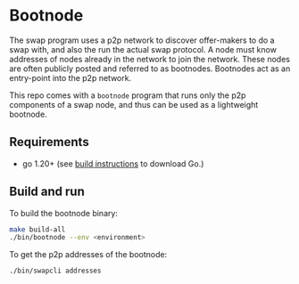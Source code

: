 # Bootnode

The swap program uses a p2p network to discover offer-makers to do a swap with, and also the run the actual swap protocol. A node must know addresses of nodes already in the network to join the network. These nodes are often publicly posted and referred to as bootnodes. Bootnodes act as an entry-point into the p2p network. 

This repo comes with a `bootnode` program that runs only the p2p components of a swap node, and thus can be used as a lightweight bootnode. 

## Requirements
- go 1.20+ (see [build instructions](./build.md) to download Go.)

## Build and run

To build the bootnode binary:
```bash
make build-all
./bin/bootnode --env <environment>
```

To get the p2p addresses of the bootnode:
```bash
./bin/swapcli addresses
```